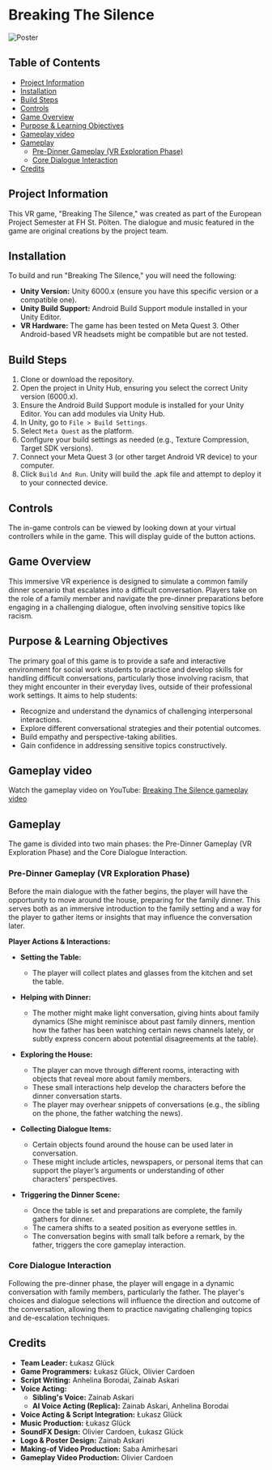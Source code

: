 # Breaking The Silence

![Poster](https://github.com/user-attachments/assets/d8759588-9c1e-424b-b38b-4d2c5febe30c)

## Table of Contents

*   [Project Information](#project-information)
*   [Installation](#installation)
*   [Build Steps](#build-steps)
*   [Controls](#controls)
*   [Game Overview](#game-overview)
*   [Purpose & Learning Objectives](#purpose--learning-objectives)
*   [Gameplay video](#gameplay-video)
*   [Gameplay](#gameplay)
    *   [Pre-Dinner Gameplay (VR Exploration Phase)](#pre-dinner-gameplay-vr-exploration-phase)
    *   [Core Dialogue Interaction](#core-dialogue-interaction)
*   [Credits](#credits)

## Project Information

This VR game, "Breaking The Silence," was created as part of the European Project Semester at FH St. Pölten. The dialogue and music featured in the game are original creations by the project team.

## Installation

To build and run "Breaking The Silence," you will need the following:

*   **Unity Version:** Unity 6000.x (ensure you have this specific version or a compatible one).
*   **Unity Build Support:** Android Build Support module installed in your Unity Editor.
*   **VR Hardware:** The game has been tested on Meta Quest 3. Other Android-based VR headsets might be compatible but are not tested.

## Build Steps

1.  Clone or download the repository.
2.  Open the project in Unity Hub, ensuring you select the correct Unity version (6000.x).
3.  Ensure the Android Build Support module is installed for your Unity Editor. You can add modules via Unity Hub.
4.  In Unity, go to `File > Build Settings`.
5.  Select `Meta Quest` as the platform.
6.  Configure your build settings as needed (e.g., Texture Compression, Target SDK versions).
7.  Connect your Meta Quest 3 (or other target Android VR device) to your computer.
8.  Click `Build And Run`. Unity will build the .apk file and attempt to deploy it to your connected device.

## Controls

The in-game controls can be viewed by looking down at your virtual controllers while in the game. This will display guide of the button actions.

## Game Overview

This immersive VR experience is designed to simulate a common family dinner scenario that escalates into a difficult conversation. Players take on the role of a family member and navigate the pre-dinner preparations before engaging in a challenging dialogue, often involving sensitive topics like racism.

## Purpose & Learning Objectives

The primary goal of this game is to provide a safe and interactive environment for social work students to practice and develop skills for handling difficult conversations, particularly those involving racism, that they might encounter in their everyday lives, outside of their professional work settings. It aims to help students:

*   Recognize and understand the dynamics of challenging interpersonal interactions.
*   Explore different conversational strategies and their potential outcomes.
*   Build empathy and perspective-taking abilities.
*   Gain confidence in addressing sensitive topics constructively.

## Gameplay video

Watch the gameplay video on YouTube: [Breaking The Silence gameplay video](https://youtu.be/Wspm9pFDeZ0)

## Gameplay

The game is divided into two main phases: the Pre-Dinner Gameplay (VR Exploration Phase) and the Core Dialogue Interaction.

### Pre-Dinner Gameplay (VR Exploration Phase)

Before the main dialogue with the father begins, the player will have the opportunity to move around the house, preparing for the family dinner. This serves both as an immersive introduction to the family setting and a way for the player to gather items or insights that may influence the conversation later.

**Player Actions & Interactions:**

*   **Setting the Table:**
    *   The player will collect plates and glasses from the kitchen and set the table.

*   **Helping with Dinner:**
    *   The mother might make light conversation, giving hints about family dynamics (She might reminisce about past family dinners, mention how the father has been watching certain news channels lately, or subtly express concern about potential disagreements at the table).

*   **Exploring the House:**
    *   The player can move through different rooms, interacting with objects that reveal more about family members.
    *   These small interactions help develop the characters before the dinner conversation starts.
    *   The player may overhear snippets of conversations (e.g., the sibling on the phone, the father watching the news).

*   **Collecting Dialogue Items:**
    *   Certain objects found around the house can be used later in conversation.
    *   These might include articles, newspapers, or personal items that can support the player’s arguments or understanding of other characters' perspectives.

*   **Triggering the Dinner Scene:**
    *   Once the table is set and preparations are complete, the family gathers for dinner.
    *   The camera shifts to a seated position as everyone settles in.
    *   The conversation begins with small talk before a remark, by the father, triggers the core gameplay interaction.

### Core Dialogue Interaction

Following the pre-dinner phase, the player will engage in a dynamic conversation with family members, particularly the father. The player's choices and dialogue selections will influence the direction and outcome of the conversation, allowing them to practice navigating challenging topics and de-escalation techniques.

## Credits

*   **Team Leader:** Łukasz Glück
*   **Game Programmers:** Łukasz Glück, Olivier Cardoen
*   **Script Writing:** Anhelina Borodai, Zainab Askari
*   **Voice Acting:**
    *   **Sibling's Voice:** Zainab Askari
    *   **AI Voice Acting (Replica):** Zainab Askari, Anhelina Borodai
*   **Voice Acting & Script Integration:** Łukasz Glück
*   **Music Production:** Łukasz Glück
*   **SoundFX Design:** Olivier Cardoen, Łukasz Glück
*   **Logo & Poster Design:** Zainab Askari
*   **Making-of Video Production:** Saba Amirhesari
*   **Gameplay Video Production:** Olivier Cardoen
